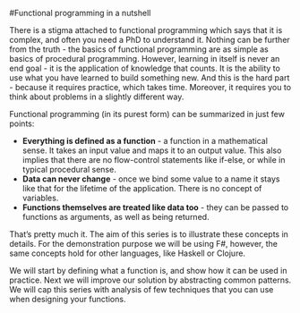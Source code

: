 #Functional programming in a nutshell

There is a stigma attached to functional programming which says that it is complex, and often you need a PhD to understand it. Nothing can be further from the truth - the basics of functional programming are as simple as basics of procedural programming. However, learning in itself is never an end goal - it is the application of knowledge that counts. It is the ability to use what you have learned to build something new. And this is the hard part - because it requires practice, which takes time. Moreover, it requires you to think about problems in a slightly different way. 

Functional programming (in its purest form) can be summarized in just few points:

* **Everything is defined as a function** - a function in a mathematical sense. It takes an input value and maps it to an output value. This also implies that there are no flow-control statements like if-else, or while in typical procedural sense. 
* **Data can never change** - once we bind some value to a name it stays like that for the lifetime of the application. There is no concept of variables. 
* **Functions themselves are treated like data too** - they can be passed to functions as arguments, as well as being returned. 

That’s pretty much it. The aim of this series is to illustrate these concepts in details. For the demonstration purpose we will be using F#, however, the same concepts hold for other languages, like Haskell or Clojure.

We will start by defining what a function is, and show how it can be used in practice. Next we will improve our solution by abstracting common patterns. We will cap this series with analysis of few techniques that you can use when designing your functions. 